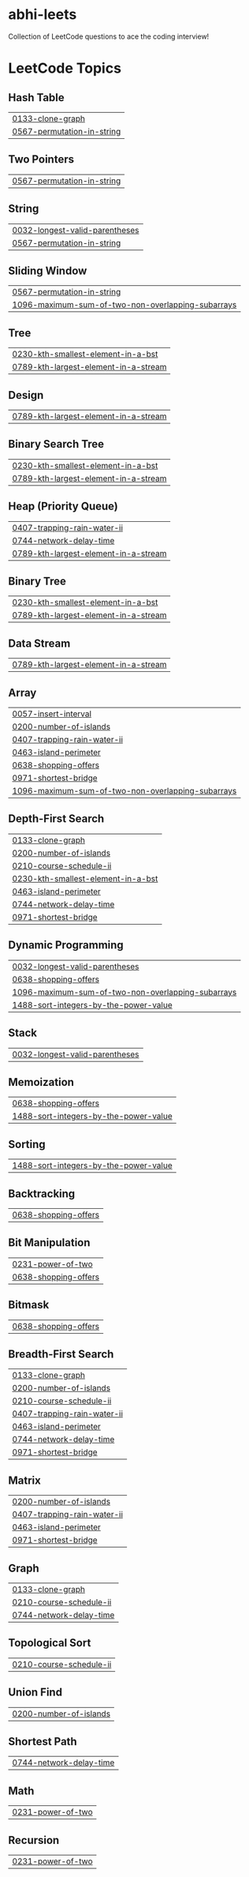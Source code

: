 # abhi-leets
Collection of LeetCode questions to ace the coding interview!

<!---LeetCode Topics Start-->
# LeetCode Topics
## Hash Table
|  |
| ------- |
| [0133-clone-graph](https://github.com/Abhinav-Reddy-k/abhi-leets/tree/master/0133-clone-graph) |
| [0567-permutation-in-string](https://github.com/Abhinav-Reddy-k/abhi-leets/tree/master/0567-permutation-in-string) |
## Two Pointers
|  |
| ------- |
| [0567-permutation-in-string](https://github.com/Abhinav-Reddy-k/abhi-leets/tree/master/0567-permutation-in-string) |
## String
|  |
| ------- |
| [0032-longest-valid-parentheses](https://github.com/Abhinav-Reddy-k/abhi-leets/tree/master/0032-longest-valid-parentheses) |
| [0567-permutation-in-string](https://github.com/Abhinav-Reddy-k/abhi-leets/tree/master/0567-permutation-in-string) |
## Sliding Window
|  |
| ------- |
| [0567-permutation-in-string](https://github.com/Abhinav-Reddy-k/abhi-leets/tree/master/0567-permutation-in-string) |
| [1096-maximum-sum-of-two-non-overlapping-subarrays](https://github.com/Abhinav-Reddy-k/abhi-leets/tree/master/1096-maximum-sum-of-two-non-overlapping-subarrays) |
## Tree
|  |
| ------- |
| [0230-kth-smallest-element-in-a-bst](https://github.com/Abhinav-Reddy-k/abhi-leets/tree/master/0230-kth-smallest-element-in-a-bst) |
| [0789-kth-largest-element-in-a-stream](https://github.com/Abhinav-Reddy-k/abhi-leets/tree/master/0789-kth-largest-element-in-a-stream) |
## Design
|  |
| ------- |
| [0789-kth-largest-element-in-a-stream](https://github.com/Abhinav-Reddy-k/abhi-leets/tree/master/0789-kth-largest-element-in-a-stream) |
## Binary Search Tree
|  |
| ------- |
| [0230-kth-smallest-element-in-a-bst](https://github.com/Abhinav-Reddy-k/abhi-leets/tree/master/0230-kth-smallest-element-in-a-bst) |
| [0789-kth-largest-element-in-a-stream](https://github.com/Abhinav-Reddy-k/abhi-leets/tree/master/0789-kth-largest-element-in-a-stream) |
## Heap (Priority Queue)
|  |
| ------- |
| [0407-trapping-rain-water-ii](https://github.com/Abhinav-Reddy-k/abhi-leets/tree/master/0407-trapping-rain-water-ii) |
| [0744-network-delay-time](https://github.com/Abhinav-Reddy-k/abhi-leets/tree/master/0744-network-delay-time) |
| [0789-kth-largest-element-in-a-stream](https://github.com/Abhinav-Reddy-k/abhi-leets/tree/master/0789-kth-largest-element-in-a-stream) |
## Binary Tree
|  |
| ------- |
| [0230-kth-smallest-element-in-a-bst](https://github.com/Abhinav-Reddy-k/abhi-leets/tree/master/0230-kth-smallest-element-in-a-bst) |
| [0789-kth-largest-element-in-a-stream](https://github.com/Abhinav-Reddy-k/abhi-leets/tree/master/0789-kth-largest-element-in-a-stream) |
## Data Stream
|  |
| ------- |
| [0789-kth-largest-element-in-a-stream](https://github.com/Abhinav-Reddy-k/abhi-leets/tree/master/0789-kth-largest-element-in-a-stream) |
## Array
|  |
| ------- |
| [0057-insert-interval](https://github.com/Abhinav-Reddy-k/abhi-leets/tree/master/0057-insert-interval) |
| [0200-number-of-islands](https://github.com/Abhinav-Reddy-k/abhi-leets/tree/master/0200-number-of-islands) |
| [0407-trapping-rain-water-ii](https://github.com/Abhinav-Reddy-k/abhi-leets/tree/master/0407-trapping-rain-water-ii) |
| [0463-island-perimeter](https://github.com/Abhinav-Reddy-k/abhi-leets/tree/master/0463-island-perimeter) |
| [0638-shopping-offers](https://github.com/Abhinav-Reddy-k/abhi-leets/tree/master/0638-shopping-offers) |
| [0971-shortest-bridge](https://github.com/Abhinav-Reddy-k/abhi-leets/tree/master/0971-shortest-bridge) |
| [1096-maximum-sum-of-two-non-overlapping-subarrays](https://github.com/Abhinav-Reddy-k/abhi-leets/tree/master/1096-maximum-sum-of-two-non-overlapping-subarrays) |
## Depth-First Search
|  |
| ------- |
| [0133-clone-graph](https://github.com/Abhinav-Reddy-k/abhi-leets/tree/master/0133-clone-graph) |
| [0200-number-of-islands](https://github.com/Abhinav-Reddy-k/abhi-leets/tree/master/0200-number-of-islands) |
| [0210-course-schedule-ii](https://github.com/Abhinav-Reddy-k/abhi-leets/tree/master/0210-course-schedule-ii) |
| [0230-kth-smallest-element-in-a-bst](https://github.com/Abhinav-Reddy-k/abhi-leets/tree/master/0230-kth-smallest-element-in-a-bst) |
| [0463-island-perimeter](https://github.com/Abhinav-Reddy-k/abhi-leets/tree/master/0463-island-perimeter) |
| [0744-network-delay-time](https://github.com/Abhinav-Reddy-k/abhi-leets/tree/master/0744-network-delay-time) |
| [0971-shortest-bridge](https://github.com/Abhinav-Reddy-k/abhi-leets/tree/master/0971-shortest-bridge) |
## Dynamic Programming
|  |
| ------- |
| [0032-longest-valid-parentheses](https://github.com/Abhinav-Reddy-k/abhi-leets/tree/master/0032-longest-valid-parentheses) |
| [0638-shopping-offers](https://github.com/Abhinav-Reddy-k/abhi-leets/tree/master/0638-shopping-offers) |
| [1096-maximum-sum-of-two-non-overlapping-subarrays](https://github.com/Abhinav-Reddy-k/abhi-leets/tree/master/1096-maximum-sum-of-two-non-overlapping-subarrays) |
| [1488-sort-integers-by-the-power-value](https://github.com/Abhinav-Reddy-k/abhi-leets/tree/master/1488-sort-integers-by-the-power-value) |
## Stack
|  |
| ------- |
| [0032-longest-valid-parentheses](https://github.com/Abhinav-Reddy-k/abhi-leets/tree/master/0032-longest-valid-parentheses) |
## Memoization
|  |
| ------- |
| [0638-shopping-offers](https://github.com/Abhinav-Reddy-k/abhi-leets/tree/master/0638-shopping-offers) |
| [1488-sort-integers-by-the-power-value](https://github.com/Abhinav-Reddy-k/abhi-leets/tree/master/1488-sort-integers-by-the-power-value) |
## Sorting
|  |
| ------- |
| [1488-sort-integers-by-the-power-value](https://github.com/Abhinav-Reddy-k/abhi-leets/tree/master/1488-sort-integers-by-the-power-value) |
## Backtracking
|  |
| ------- |
| [0638-shopping-offers](https://github.com/Abhinav-Reddy-k/abhi-leets/tree/master/0638-shopping-offers) |
## Bit Manipulation
|  |
| ------- |
| [0231-power-of-two](https://github.com/Abhinav-Reddy-k/abhi-leets/tree/master/0231-power-of-two) |
| [0638-shopping-offers](https://github.com/Abhinav-Reddy-k/abhi-leets/tree/master/0638-shopping-offers) |
## Bitmask
|  |
| ------- |
| [0638-shopping-offers](https://github.com/Abhinav-Reddy-k/abhi-leets/tree/master/0638-shopping-offers) |
## Breadth-First Search
|  |
| ------- |
| [0133-clone-graph](https://github.com/Abhinav-Reddy-k/abhi-leets/tree/master/0133-clone-graph) |
| [0200-number-of-islands](https://github.com/Abhinav-Reddy-k/abhi-leets/tree/master/0200-number-of-islands) |
| [0210-course-schedule-ii](https://github.com/Abhinav-Reddy-k/abhi-leets/tree/master/0210-course-schedule-ii) |
| [0407-trapping-rain-water-ii](https://github.com/Abhinav-Reddy-k/abhi-leets/tree/master/0407-trapping-rain-water-ii) |
| [0463-island-perimeter](https://github.com/Abhinav-Reddy-k/abhi-leets/tree/master/0463-island-perimeter) |
| [0744-network-delay-time](https://github.com/Abhinav-Reddy-k/abhi-leets/tree/master/0744-network-delay-time) |
| [0971-shortest-bridge](https://github.com/Abhinav-Reddy-k/abhi-leets/tree/master/0971-shortest-bridge) |
## Matrix
|  |
| ------- |
| [0200-number-of-islands](https://github.com/Abhinav-Reddy-k/abhi-leets/tree/master/0200-number-of-islands) |
| [0407-trapping-rain-water-ii](https://github.com/Abhinav-Reddy-k/abhi-leets/tree/master/0407-trapping-rain-water-ii) |
| [0463-island-perimeter](https://github.com/Abhinav-Reddy-k/abhi-leets/tree/master/0463-island-perimeter) |
| [0971-shortest-bridge](https://github.com/Abhinav-Reddy-k/abhi-leets/tree/master/0971-shortest-bridge) |
## Graph
|  |
| ------- |
| [0133-clone-graph](https://github.com/Abhinav-Reddy-k/abhi-leets/tree/master/0133-clone-graph) |
| [0210-course-schedule-ii](https://github.com/Abhinav-Reddy-k/abhi-leets/tree/master/0210-course-schedule-ii) |
| [0744-network-delay-time](https://github.com/Abhinav-Reddy-k/abhi-leets/tree/master/0744-network-delay-time) |
## Topological Sort
|  |
| ------- |
| [0210-course-schedule-ii](https://github.com/Abhinav-Reddy-k/abhi-leets/tree/master/0210-course-schedule-ii) |
## Union Find
|  |
| ------- |
| [0200-number-of-islands](https://github.com/Abhinav-Reddy-k/abhi-leets/tree/master/0200-number-of-islands) |
## Shortest Path
|  |
| ------- |
| [0744-network-delay-time](https://github.com/Abhinav-Reddy-k/abhi-leets/tree/master/0744-network-delay-time) |
## Math
|  |
| ------- |
| [0231-power-of-two](https://github.com/Abhinav-Reddy-k/abhi-leets/tree/master/0231-power-of-two) |
## Recursion
|  |
| ------- |
| [0231-power-of-two](https://github.com/Abhinav-Reddy-k/abhi-leets/tree/master/0231-power-of-two) |
<!---LeetCode Topics End-->